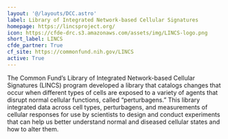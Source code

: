 ```yaml
---
layout: '@/layouts/DCC.astro'
label: Library of Integrated Network-based Cellular Signatures
homepage: https://lincsproject.org/
icon: https://cfde-drc.s3.amazonaws.com/assets/img/LINCS-logo.png
short_label: LINCS
cfde_partner: True
cf_site: https://commonfund.nih.gov/LINCS
active: True
---
```

The Common Fund’s Library of Integrated Network-based Cellular Signatures (LINCS) program developed a library that catalogs changes that occur when different types of cells are exposed to a variety of agents that disrupt normal cellular functions, called “perturbagens.” This library integrated data across cell types, perturbagens, and measurements of cellular responses for use by scientists to design and conduct experiments that can help us better understand normal and diseased cellular states and how to alter them.